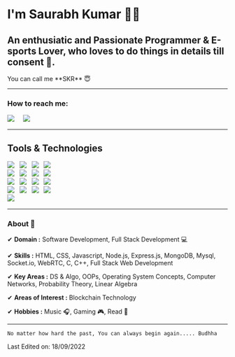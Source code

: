 <!--
**skrajup/skrajup** is a ✨ _special_ ✨ repository because its `README.md` (this file) appears on your GitHub profile.

Here are some ideas to get you started:

- 🔭 I’m currently working on ...
- 🌱 I’m currently learning ...
- 👯 I’m looking to collaborate on ...
- 🤔 I’m looking for help with ...
- 💬 Ask me about ...
- 📫 How to reach me: ...
- 😄 Pronouns: ...
- ⚡ Fun fact: ...
-->

<h1>I'm Saurabh Kumar 🙋‍♂️</h1>
<h2>An enthusiatic and Passionate Programmer & E-sports Lover, who loves to do things in details till consent 🥴.</h2>
 You can call me **SKR** 😇

<hr>

<h3>How to reach me:</h3>

<a href="https://www.linkedin.com/in/skr2065"><img src="https://img.shields.io/badge/linkedin-%230077B5.svg?&style=for-the-badge&logo=linkedin&logoColor=white" /></a>&nbsp;&nbsp;&nbsp;&nbsp;
<i class="fa-brands fa-linkedin"></i>
<a href="mailto:skrajprof1947@gmail.com"><img src="https://img.shields.io/badge/gmail-%23D14836.svg?&style=for-the-badge&logo=gmail&logoColor=white" /></a>&nbsp;&nbsp;&nbsp;&nbsp;
<hr>

<h2>Tools & Technologies</h2>
<p>
      <img src="https://img.shields.io/badge/-HTML-orange" />&nbsp;&nbsp;
      <img src="https://img.shields.io/badge/-CSS-green" />&nbsp;&nbsp;
      <img src="https://img.shields.io/badge/-JavaScript-yellow" />&nbsp;&nbsp;
      <img src="https://img.shields.io/badge/-Bootstrap-blueviolet" />&nbsp;&nbsp;
   <br />
      <img src="https://img.shields.io/badge/-Node.js-green" />&nbsp;&nbsp;
      <img src="https://img.shields.io/badge/-Express.js-green" />&nbsp;&nbsp;
      <img src="https://img.shields.io/badge/-MongoDB-blue" />&nbsp;&nbsp;
      <img src="https://img.shields.io/badge/-MySQL-orange" />&nbsp;&nbsp;
   <br />
      <img src="https://img.shields.io/badge/-Git-informational" />&nbsp;&nbsp;
      <img src="https://img.shields.io/badge/-GitHub-success" />&nbsp;&nbsp;
      <img src="https://img.shields.io/badge/-Socket.io-red" />&nbsp;&nbsp;
      <img src="https://img.shields.io/badge/-WebRTC-blue" />&nbsp;&nbsp;
   <br />
      <img src="https://img.shields.io/badge/-VS Code-yellow" />&nbsp;&nbsp;
      <img src="https://img.shields.io/badge/-C-orange" />&nbsp;&nbsp;
      <img src="https://img.shields.io/badge/-C++-blue" />&nbsp;&nbsp;
      <img src="https://img.shields.io/badge/-Windows-yellow" />&nbsp;&nbsp;
   <br />
      <img src="https://img.shields.io/badge/-Ubuntu-green" />&nbsp;&nbsp;
</p> 


<hr>

### About 📌

✔  **Domain :** Software Development, Full Stack Development 💻

✔  **Skills :** HTML, CSS, Javascript, Node.js, Express.js, MongoDB, Mysql, Socket.io, WebRTC, C, C++, Full Stack Web Development

✔  **Key Areas :** DS & Algo, OOPs, Operating System Concepts, Computer Networks, Probability Theory, Linear Algebra

✔  **Areas of Interest :** Blockchain Technology

✔  **Hobbies :**  Music 🎧, Gaming 🎮, Read 📕

<hr>

```
No matter how hard the past, You can always begin again..... Budhha
```
Last Edited on: 18/09/2022
